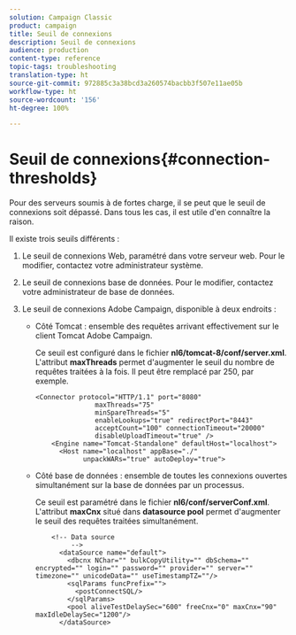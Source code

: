 ```yaml
---
solution: Campaign Classic
product: campaign
title: Seuil de connexions
description: Seuil de connexions
audience: production
content-type: reference
topic-tags: troubleshooting
translation-type: ht
source-git-commit: 972885c3a38bcd3a260574bacbb3f507e11ae05b
workflow-type: ht
source-wordcount: '156'
ht-degree: 100%

---
```



# Seuil de connexions{#connection-thresholds}

Pour des serveurs soumis à de fortes charge, il se peut que le seuil de connexions soit dépassé. Dans tous les cas, il est utile d&#39;en connaître la raison.

Il existe trois seuils différents :

1. Le seuil de connexions Web, paramétré dans votre serveur web. Pour le modifier, contactez votre administrateur système.
1. Le seuil de connexions base de données. Pour le modifier, contactez votre administrateur de base de données.
1. Le seuil de connexions Adobe Campaign, disponible à deux endroits :

   * Côté Tomcat : ensemble des requêtes arrivant effectivement sur le client Tomcat Adobe Campaign.

      Ce seuil est configuré dans le fichier **nl6/tomcat-8/conf/server.xml**. L&#39;attribut **maxThreads** permet d&#39;augmenter le seuil du nombre de requêtes traitées à la fois. Il peut être remplacé par 250, par exemple.

      ```
      <Connector protocol="HTTP/1.1" port="8080"
                     maxThreads="75"
                     minSpareThreads="5"
                     enableLookups="true" redirectPort="8443"
                     acceptCount="100" connectionTimeout="20000"
                     disableUploadTimeout="true" />
          <Engine name="Tomcat-Standalone" defaultHost="localhost">
            <Host name="localhost" appBase="./"
                  unpackWARs="true" autoDeploy="true">
      ```

   * Côté base de données : ensemble de toutes les connexions ouvertes simultanément sur la base de données par un processus.

      Ce seuil est paramétré dans le fichier **nl6/conf/serverConf.xml**. L&#39;attribut **maxCnx** situé dans **datasource pool** permet d&#39;augmenter le seuil des requêtes traitées simultanément.

      ```
          <!-- Data source
               -->
            <dataSource name="default">
              <dbcnx NChar="" bulkCopyUtility="" dbSchema="" encrypted="" login="" password="" provider="" server="" timezone="" unicodeData="" useTimestampTZ=""/>
              <sqlParams funcPrefix="">
                <postConnectSQL/>
              </sqlParams>
              <pool aliveTestDelaySec="600" freeCnx="0" maxCnx="90" maxIdleDelaySec="1200"/>
            </dataSource>
      ```

